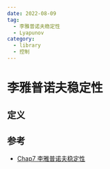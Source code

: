 ```yaml
---
date: 2022-08-09
tag:
  - 李雅普诺夫稳定性
  - Lyapunov
category:
  - library
  - 控制
---
```



# 李雅普诺夫稳定性


## 定义


## 参考

- [Chap7 李雅普诺夫稳定性](.//)
